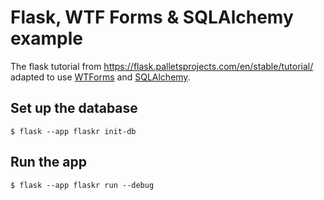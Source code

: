 # Flask, WTF Forms & SQLAlchemy example

The flask tutorial from https://flask.palletsprojects.com/en/stable/tutorial/ 
adapted to use [WTForms](https://wtforms.readthedocs.io/en/3.2.x/) and [SQLAlchemy](https://www.sqlalchemy.org/).

## Set up the database

```
$ flask --app flaskr init-db
```
## Run the app

```
$ flask --app flaskr run --debug
```
